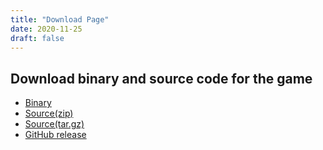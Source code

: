 ```yaml
---
title: "Download Page"
date: 2020-11-25
draft: false
---
```


## Download binary and source code for the game
* [Binary](https://github.com/Team-13-RLC/ydbrgame/releases/download/v1.0/game.jar)
* [Source(zip)](https://github.com/Team-13-RLC/ydbrgame/archive/v1.0.zip)
* [Source(tar.gz)](https://github.com/Team-13-RLC/ydbrgame/archive/v1.0.tar.gz)
* [GitHub release](https://github.com/Team-13-RLC/ydbrgame/releases/tag/v1.0)
